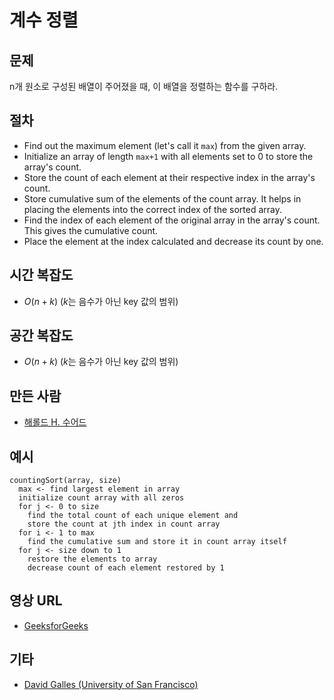 # 계수 정렬

## 문제

n개 원소로 구성된 배열이 주어졌을 때, 이 배열을 정렬하는 함수를 구하라.

## 절차

- Find out the maximum element (let's call it `max`) from the given array.
- Initialize an array of length `max+1` with all elements set to 0 to store the array's count.
- Store the count of each element at their respective index in the array's count.
- Store cumulative sum of the elements of the count array. It helps in placing the elements into the correct index of the sorted array.
- Find the index of each element of the original array in the array's count. This gives the cumulative count.
- Place the element at the index calculated and decrease its count by one.

## 시간 복잡도

- $O(n+k)$ ($k$는 음수가 아닌 key 값의 범위)

## 공간 복잡도

- $O(n+k)$ ($k$는 음수가 아닌 key 값의 범위)

## 만든 사람

- [해롤드 H. 수어드](https://en.wikipedia.org/wiki/Harold_H._Seward)

## 예시

```
countingSort(array, size)
  max <- find largest element in array
  initialize count array with all zeros
  for j <- 0 to size
    find the total count of each unique element and
    store the count at jth index in count array
  for i <- 1 to max
    find the cumulative sum and store it in count array itself
  for j <- size down to 1
    restore the elements to array
    decrease count of each element restored by 1
```

## 영상 URL

- [GeeksforGeeks](https://www.youtube.com/watch?v=7zuGmKfUt7s)

## 기타

- [David Galles (University of San Francisco)](https://www.cs.usfca.edu/~galles/visualization/CountingSort.html)
